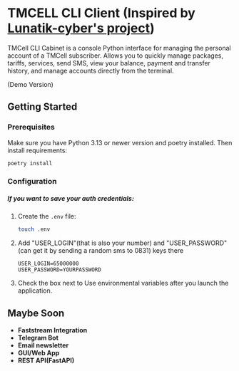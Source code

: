 # TMCELL CLI Client (Inspired by [Lunatik-cyber's project](https://github.com/Lunatik-cyber/TMCELL_profile))

TMCell CLI Cabinet is a console Python interface for managing the personal account of a TMCell subscriber. Allows you to quickly manage packages, tariffs, services, send SMS, view your balance, payment and transfer history, and manage accounts directly from the terminal.

(Demo Version)

## Getting Started

### Prerequisites

Make sure you have Python 3.13 or newer version and poetry installed. Then install requirements:

```bash
poetry install
```

### Configuration

##### If you want to save your auth credentials:


1. Create the `.env` file:
   ```bash
   touch .env
   ```

2. Add "USER_LOGIN"(that is also your number) and "USER_PASSWORD"(can get it by sending a random sms to 0831) keys there
   ```plain
   USER_LOGIN=65000000
   USER_PASSWORD=YOURPASSWORD
   ```
3. Check the box next to Use environmental variables after you launch the application.


## Maybe Soon

- **Faststream Integration**
- **Telegram Bot**
- **Email newsletter**
- **GUI/Web App**
- **REST API(FastAPI)**